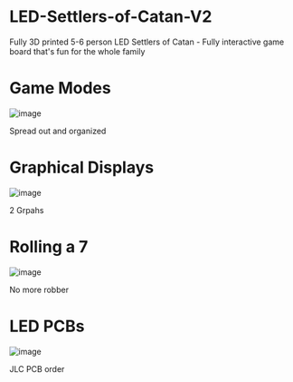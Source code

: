 # LED-Settlers-of-Catan-V2
Fully 3D printed 5-6 person LED Settlers of Catan - Fully interactive game board that's fun for the whole family

# Game Modes
![image](https://github.com/jareddilley/LED-Settlers-of-Catan-V2/blob/main/Media/catan-board-gen-demo.gif)

Spread out and organized

# Graphical Displays
![image](https://github.com/jareddilley/LED-Settlers-of-Catan-V2/blob/main/Media/catan-board-gen-demo.gif)

2 Grpahs

# Rolling a 7
![image](https://github.com/jareddilley/LED-Settlers-of-Catan-V2/blob/main/Media/catan-board-gen-demo.gif)

No more robber

# LED PCBs
![image](https://github.com/jareddilley/LED-Settlers-of-Catan-V2/blob/main/Media/catan-board-gen-demo.gif)

JLC PCB order
